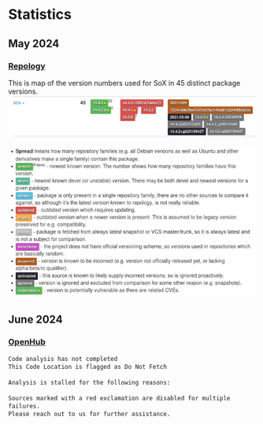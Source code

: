 # Statistics

## May 2024

### [Repology](https://repology.org/projects/sox)

This is map of the version numbers used for SoX in 45 distinct package versions.
![Repology report for 2024-05-31](images/repology.org-sox_2024-05-31.png 'repology.org/sox report for 2024-05-31')

![Legend to Repology report](images/repology-legend.png 'Legend')

## June 2024

### [OpenHub](https://openhub.net/p/sox)

```
Code analysis has not completed
This Code Location is flagged as Do Not Fetch

Analysis is stalled for the following reasons:

Sources marked with a red exclamation are disabled for multiple failures.
Please reach out to us for further assistance.
```

